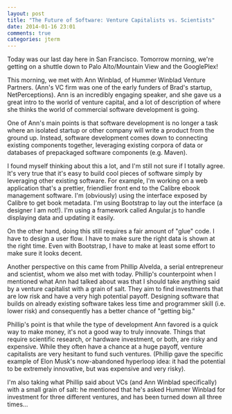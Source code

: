 ```yaml
---
layout: post
title: "The Future of Software: Venture Capitalists vs. Scientists"
date: 2014-01-16 23:01
comments: true
categories: jterm
---
```


Today was our last day here in San Francisco. Tomorrow morning, we're getting on a shuttle down to Palo Alto/Mountain View and the GooglePlex!

This morning, we met with Ann Winblad, of Hummer Winblad Venture Partners. (Ann's VC firm was one of the early funders of Brad's startup, NetPerceptions). Ann is an incredibly engaging speaker, and she gave us a great intro to the world of venture capital, and a lot of description of where she thinks the world of commercial software development is going.

One of Ann's main points is that software development is no longer a task where an isolated startup or other company will write a product from the ground up. Instead, software development comes down to connecting existing components together, leveraging existing corpora of data or databases of prepackaged software components (e.g. Maven). 

I found myself thinking about this a lot, and I'm still not sure if I totally agree. It's very true that it's easy to build cool pieces of software simply by leveraging other existing software. For example, I'm working on a web application that's a prettier, friendlier front end to the Calibre ebook management software. I'm (obviously) using the interface exposed by Calibre to get book metadata. I'm using Bootstrap to lay out the interface (a designer I am not!). I'm using a framework called Angular.js to handle displaying data and updating it easily. 

On the other hand, doing this still requires a fair amount of "glue" code. I have to design a user flow. I have to make sure the right data is shown at the right time. Even with Bootstrap, I have to make at least some effort to make sure it looks decent. 

Another perspective on this came from Phillip Alvelda, a serial entrepreneur and scientist, whom we also met with today. Phillip's counterpoint when I mentioned what Ann had talked about was that I should take anything said by a venture capitalist with a grain of salt. They aim to find investments that are low risk and have a very high potential payoff. Designing software that builds on already existing software takes less time and programmer skill (i.e. lower risk) and consequently has a better chance of "getting big."

Phillip's point is that while the type of development Ann favored is a quick way to make money, it's not a good way to truly innovate. Things that require scientific research, or hardware investment, or both, are risky and expensive. While they often have a chance at a huge payoff, venture capitalists are very hesitant to fund such ventures. (Phillip gave the specific example of Elon Musk's now-abandoned hyperloop idea: it had the potential to be extremely innovative, but was expensive and very risky). 

I'm also taking what Phillip said about VCs (and Ann Winblad specifically) with a small grain of salt: he mentioned that he's asked Hummer Winblad for investment for three different ventures, and has been turned down all three times...
